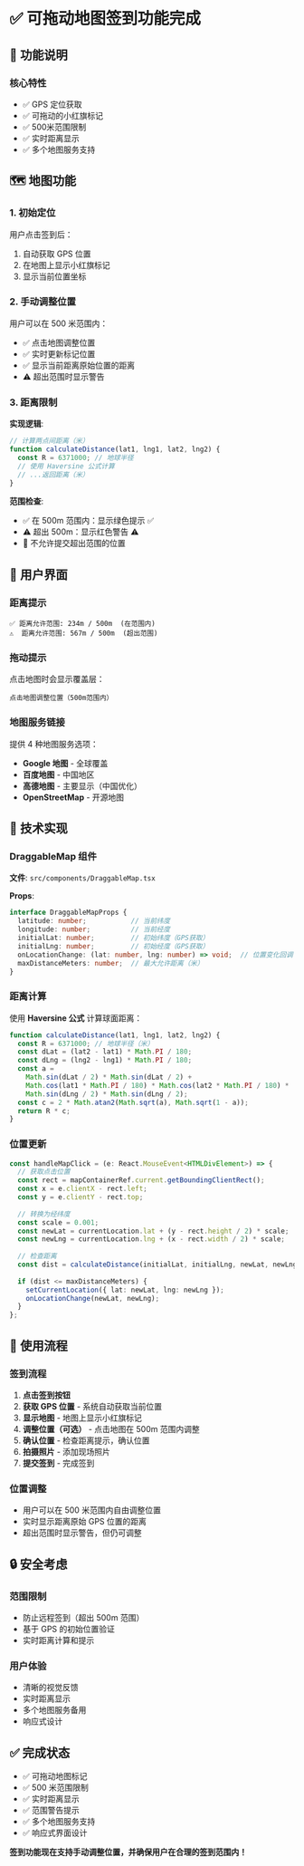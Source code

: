 # ✅ 可拖动地图签到功能完成

## 🎯 功能说明

### 核心特性
- ✅ GPS 定位获取
- ✅ 可拖动的小红旗标记
- ✅ 500米范围限制
- ✅ 实时距离显示
- ✅ 多个地图服务支持

## 🗺️ 地图功能

### 1. 初始定位
用户点击签到后：
1. 自动获取 GPS 位置
2. 在地图上显示小红旗标记
3. 显示当前位置坐标

### 2. 手动调整位置
用户可以在 500 米范围内：
- ✅ 点击地图调整位置
- ✅ 实时更新标记位置
- ✅ 显示当前距离原始位置的距离
- ⚠️ 超出范围时显示警告

### 3. 距离限制

**实现逻辑**:
```typescript
// 计算两点间距离（米）
function calculateDistance(lat1, lng1, lat2, lng2) {
  const R = 6371000; // 地球半径
  // 使用 Haversine 公式计算
  // ...返回距离（米）
}
```

**范围检查**:
- ✅ 在 500m 范围内：显示绿色提示 ✅
- ⚠️ 超出 500m：显示红色警告 ⚠️
- 🚫 不允许提交超出范围的位置

## 🎨 用户界面

### 距离提示
```
✅ 距离允许范围: 234m / 500m  (在范围内)
⚠️  距离允许范围: 567m / 500m  (超出范围)
```

### 拖动提示
点击地图时会显示覆盖层：
```
点击地图调整位置（500m范围内）
```

### 地图服务链接
提供 4 种地图服务选项：
- **Google 地图** - 全球覆盖
- **百度地图** - 中国地区
- **高德地图** - 主要显示（中国优化）
- **OpenStreetMap** - 开源地图

## 🔧 技术实现

### DraggableMap 组件

**文件**: `src/components/DraggableMap.tsx`

**Props**:
```typescript
interface DraggableMapProps {
  latitude: number;           // 当前纬度
  longitude: number;          // 当前经度
  initialLat: number;         // 初始纬度（GPS获取）
  initialLng: number;         // 初始经度（GPS获取）
  onLocationChange: (lat: number, lng: number) => void;  // 位置变化回调
  maxDistanceMeters: number;  // 最大允许距离（米）
}
```

### 距离计算

使用 **Haversine 公式** 计算球面距离：

```typescript
function calculateDistance(lat1, lng1, lat2, lng2) {
  const R = 6371000; // 地球半径（米）
  const dLat = (lat2 - lat1) * Math.PI / 180;
  const dLng = (lng2 - lng1) * Math.PI / 180;
  const a = 
    Math.sin(dLat / 2) * Math.sin(dLat / 2) +
    Math.cos(lat1 * Math.PI / 180) * Math.cos(lat2 * Math.PI / 180) *
    Math.sin(dLng / 2) * Math.sin(dLng / 2);
  const c = 2 * Math.atan2(Math.sqrt(a), Math.sqrt(1 - a));
  return R * c;
}
```

### 位置更新

```typescript
const handleMapClick = (e: React.MouseEvent<HTMLDivElement>) => {
  // 获取点击位置
  const rect = mapContainerRef.current.getBoundingClientRect();
  const x = e.clientX - rect.left;
  const y = e.clientY - rect.top;
  
  // 转换为经纬度
  const scale = 0.001;
  const newLat = currentLocation.lat + (y - rect.height / 2) * scale;
  const newLng = currentLocation.lng + (x - rect.width / 2) * scale;
  
  // 检查距离
  const dist = calculateDistance(initialLat, initialLng, newLat, newLng);
  
  if (dist <= maxDistanceMeters) {
    setCurrentLocation({ lat: newLat, lng: newLng });
    onLocationChange(newLat, newLng);
  }
};
```

## 📱 使用流程

### 签到流程
1. **点击签到按钮**
2. **获取 GPS 位置** - 系统自动获取当前位置
3. **显示地图** - 地图上显示小红旗标记
4. **调整位置（可选）** - 点击地图在 500m 范围内调整
5. **确认位置** - 检查距离提示，确认位置
6. **拍摄照片** - 添加现场照片
7. **提交签到** - 完成签到

### 位置调整
- 用户可以在 500 米范围内自由调整位置
- 实时显示距离原始 GPS 位置的距离
- 超出范围时显示警告，但仍可调整

## 🔒 安全考虑

### 范围限制
- 防止远程签到（超出 500m 范围）
- 基于 GPS 的初始位置验证
- 实时距离计算和提示

### 用户体验
- 清晰的视觉反馈
- 实时距离显示
- 多个地图服务备用
- 响应式设计

## ✅ 完成状态

- ✅ 可拖动地图标记
- ✅ 500 米范围限制
- ✅ 实时距离显示
- ✅ 范围警告提示
- ✅ 多个地图服务支持
- ✅ 响应式界面设计

**签到功能现在支持手动调整位置，并确保用户在合理的签到范围内！**
